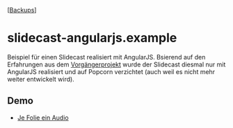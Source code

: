 [[Backups](https://app.backhub.co/download-files/24311)]

# slidecast-angularjs.example
Beispiel für einen Slidecast realisiert mit AngularJS. Bsierend auf den Erfahrungen aus dem [Vorgängerprojekt](https://github.com/FunThomas424242/slidecast-popcorn.example) wurde der Slidecast diesmal nur mit AngularJS realisiert und auf Popcorn verzichtet (auch weil es nicht mehr weiter entwickelt wird).

## Demo

* [Je Folie ein Audio](https://funthomas424242.github.io/slidecast-angularjs.example/demo/EinAudioJeFolie.html)
